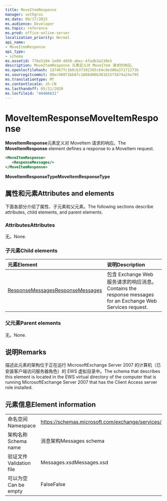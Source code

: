 ```yaml
---
title: MoveItemResponse
manager: sethgros
ms.date: 09/17/2015
ms.audience: Developer
ms.topic: reference
ms.prod: office-online-server
localization_priority: Normal
api_name:
- MoveItemResponse
api_type:
- schema
ms.assetid: 77be5104-1e09-4d50-abec-4fadb3a230e5
description: MoveItemResponse 元素定义对 MoveItem 请求的响应。
ms.openlocfilehash: 1d7467fc1b0cb37392365c64c0e308a37171273b
ms.sourcegitcommit: 88ec988f2bb67c1866d06b361615f3674a24e795
ms.translationtype: MT
ms.contentlocale: zh-CN
ms.lasthandoff: 05/31/2020
ms.locfileid: "44466631"
---
```

# <a name="moveitemresponse"></a><span data-ttu-id="d3803-103">MoveItemResponse</span><span class="sxs-lookup"><span data-stu-id="d3803-103">MoveItemResponse</span></span>

<span data-ttu-id="d3803-104">**MoveItemResponse**元素定义对 MoveItem 请求的响应。</span><span class="sxs-lookup"><span data-stu-id="d3803-104">The **MoveItemResponse** element defines a response to a MoveItem request.</span></span> 
  
```xml
<MoveItemResponse>
   <ResponseMessages/>
</MoveItemResponse>
```

 <span data-ttu-id="d3803-105">**MoveItemResponseType**</span><span class="sxs-lookup"><span data-stu-id="d3803-105">**MoveItemResponseType**</span></span>
## <a name="attributes-and-elements"></a><span data-ttu-id="d3803-106">属性和元素</span><span class="sxs-lookup"><span data-stu-id="d3803-106">Attributes and elements</span></span>

<span data-ttu-id="d3803-107">下面各部分介绍了属性、子元素和父元素。</span><span class="sxs-lookup"><span data-stu-id="d3803-107">The following sections describe attributes, child elements, and parent elements.</span></span>
  
### <a name="attributes"></a><span data-ttu-id="d3803-108">Attributes</span><span class="sxs-lookup"><span data-stu-id="d3803-108">Attributes</span></span>

<span data-ttu-id="d3803-109">无。</span><span class="sxs-lookup"><span data-stu-id="d3803-109">None.</span></span>
  
### <a name="child-elements"></a><span data-ttu-id="d3803-110">子元素</span><span class="sxs-lookup"><span data-stu-id="d3803-110">Child elements</span></span>

|<span data-ttu-id="d3803-111">**元素**</span><span class="sxs-lookup"><span data-stu-id="d3803-111">**Element**</span></span>|<span data-ttu-id="d3803-112">**说明**</span><span class="sxs-lookup"><span data-stu-id="d3803-112">**Description**</span></span>|
|:-----|:-----|
|[<span data-ttu-id="d3803-113">ResponseMessages</span><span class="sxs-lookup"><span data-stu-id="d3803-113">ResponseMessages</span></span>](responsemessages.md) <br/> |<span data-ttu-id="d3803-114">包含 Exchange Web 服务请求的响应消息。</span><span class="sxs-lookup"><span data-stu-id="d3803-114">Contains the response messages for an Exchange Web Services request.</span></span>  <br/> |
   
### <a name="parent-elements"></a><span data-ttu-id="d3803-115">父元素</span><span class="sxs-lookup"><span data-stu-id="d3803-115">Parent elements</span></span>

<span data-ttu-id="d3803-116">无。</span><span class="sxs-lookup"><span data-stu-id="d3803-116">None.</span></span>
  
## <a name="remarks"></a><span data-ttu-id="d3803-117">说明</span><span class="sxs-lookup"><span data-stu-id="d3803-117">Remarks</span></span>

<span data-ttu-id="d3803-118">描述此元素的架构位于正在运行 MicrosoftExchange Server 2007 的计算机（已安装客户端访问服务器角色）的 EWS 虚拟目录中。</span><span class="sxs-lookup"><span data-stu-id="d3803-118">The schema that describes this element is located in the EWS virtual directory of the computer that is running MicrosoftExchange Server 2007 that has the Client Access server role installed.</span></span>
  
## <a name="element-information"></a><span data-ttu-id="d3803-119">元素信息</span><span class="sxs-lookup"><span data-stu-id="d3803-119">Element information</span></span>

|||
|:-----|:-----|
|<span data-ttu-id="d3803-120">命名空间</span><span class="sxs-lookup"><span data-stu-id="d3803-120">Namespace</span></span>  <br/> |https://schemas.microsoft.com/exchange/services/2006/messages  <br/> |
|<span data-ttu-id="d3803-121">架构名称</span><span class="sxs-lookup"><span data-stu-id="d3803-121">Schema name</span></span>  <br/> |<span data-ttu-id="d3803-122">消息架构</span><span class="sxs-lookup"><span data-stu-id="d3803-122">Messages schema</span></span>  <br/> |
|<span data-ttu-id="d3803-123">验证文件</span><span class="sxs-lookup"><span data-stu-id="d3803-123">Validation file</span></span>  <br/> |<span data-ttu-id="d3803-124">Messages.xsd</span><span class="sxs-lookup"><span data-stu-id="d3803-124">Messages.xsd</span></span>  <br/> |
|<span data-ttu-id="d3803-125">可以为空</span><span class="sxs-lookup"><span data-stu-id="d3803-125">Can be empty</span></span>  <br/> |<span data-ttu-id="d3803-126">False</span><span class="sxs-lookup"><span data-stu-id="d3803-126">False</span></span>  <br/> |
   

